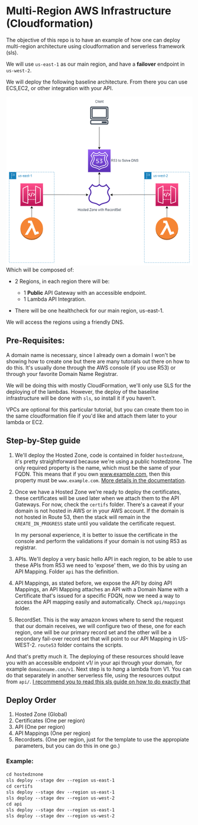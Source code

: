 # Multi-Region AWS Infrastructure (Cloudformation)

The objective of this repo is to have an example of how one can deploy multi-region architecture using cloudformation and serverless framework (sls).

We will use `us-east-1` as our main region, and have a **failover** endpoint in `us-west-2`.

We will deploy the following baseline architecture. From there you can use ECS,EC2, or other integration with your API.

![](infra.png)
Which will be composed of:
- 2 Regions, in each region there will be:
  - 1 **Public** API Gateway with an accessible endpoint.
  - 1 Lambda API Integration.

- There will be one healthcheck for our main region, us-east-1.

We will access the regions using a friendly DNS.

## Pre-Requisites:
A domain name is necessary, since I already own a domain I won't be showing how to create one but there are many tutorials out there on how to do this. It's usually done through the AWS console (if you use R53) or through your favorite Domain Name Registrar.

We will be doing this with mostly CloudFormation, we'll only use SLS for the deploying of the lambdas. However, the deploy of the baseline infrastructure will be done with `sls`, so install it if you haven't.

VPCs are optional for this particular tutorial, but you can create them too in the same cloudformation file if you'd like and attach them later to your lambda or EC2.

## Step-by-Step guide

1. We'll deploy the Hosted Zone, code is contained in folder `hostedzone`, it's pretty straightforward because we're using a public hostedzone. The only required property is the name, which must be the same of your FQDN. This means that if you own www.example.com, then this property must be `www.example.com`. [More details in the documentation](https://docs.aws.amazon.com/AWSCloudFormation/latest/UserGuide/aws-resource-route53-hostedzone.html#aws-resource-route53-hostedzone-properties).

2. Once we have a Hosted Zone we're ready to deploy the certificates, these certificates will be used later when we attach them to the API Gateways. For now, check the `certifs` folder. There's a caveat if your domain is not hosted in AWS or in your AWS account. If the domain is not hosted in Route 53, then the stack will remain in the `CREATE_IN_PROGRESS` state until you validate the certificate request.

   In my personal experience, it is better to issue the certificate in the console and perform the validations if your domain is not using R53 as registrar. 

3. APIs. We'll deploy a very basic hello API in each region, to be able to use these APIs from R53 we need to 'expose' them, we do this by using an API Mapping. Folder `api` has the definition.

4. API Mappings, as stated before, we expose the API by doing API Mappings, an API Mapping attaches an API with a Domain Name with a Certificate that's issued for a specific FDQN, now we need a way to access the API mapping easily and automatically. Check `api/mappings` folder.

5. RecordSet. This is the way amazon knows where to send the request that our domain receives, we will configure two  of these, one for each region, one will be our primary record set and the other will be a secondary fail-over record set that will point to our API Mapping in US-WEST-2. `route53` folder contains the scripts.

And that's pretty much it. The deploying of these resources should leave you with an accessible endpoint v1/ in your api through your domain, for example `domainname.com/v1`. Next step is to *hang* a lambda from V1. You can do that separately in another serverless file, using the resources output from `api/`. [I recommend you to read this sls guide on how to do exactly that](https://www.serverless.com/framework/docs/providers/aws/events/apigateway#easiest-and-cicd-friendly-example-of-using-shared-api-gateway-and-api-resources) 

## Deploy Order

1. Hosted Zone (Global)
2. Certificates (One per region)
3. API (One per region)
4. API Mappings (One per region)
5. Recordsets. (One per region, just for the template to use the appropiate parameters, but you can do this in one go.)

### Example:

```
cd hostedznone
sls deploy --stage dev --region us-east-1
cd certifs
sls deploy --stage dev --region us-east-1 
sls deploy --stage dev --region us-west-2
cd api 
sls deploy --stage dev --region us-east-1 
sls deploy --stage dev --region us-west-2
```
